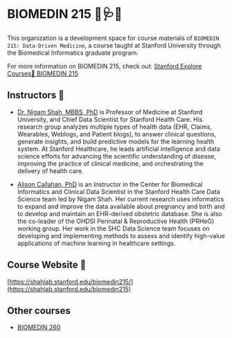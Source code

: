 # BIOMEDIN 215 🥼🩺🏥

This organization is a development space for course materials of `BIOMEDIN 215: Data-Driven Medicine`, a course taught at Stanford University through the Biomedical Informatics graduate program.

For more information on BIOMEDIN 215, check out: [Stanford Explore Courses🌲 BIOMEDIN 215](https://explorecourses.stanford.edu/search?view=catalog&filter-coursestatus-Active=on&q=BIOMEDIN%20215:%20Data%20Driven%20Medicine&academicYear=20142015)

## Instructors 🍎
- [Dr. Nigam Shah, MBBS, PhD](https://profiles.stanford.edu/nigam-shah) is Professor of Medicine at Stanford University, and Chief Data Scientist for Stanford Health Care. His research group analyzes multiple types of health data (EHR, Claims, Wearables, Weblogs, and Patient blogs), to answer clinical questions, generate insights, and build predictive models for the learning health system. At Stanford Healthcare, he leads artificial intelligence and data science efforts for advancing the scientific understanding of disease, improving the practice of clinical medicine, and orchestrating the delivery of health care.

- [Alison Callahan, PhD](https://profiles.stanford.edu/alison-callahan) is an Instructor in the Center for Biomedical Informatics and Clinical Data Scientist in the Stanford Health Care Data Science team led by Nigam Shah. Her current research uses informatics to expand and improve the data available about pregnancy and birth and to develop and maintain an EHR-derived obstetric database. She is also the co-leader of the OHDSI Perinatal & Reproductive Health (PRHeG) working group. Her work in the SHC Data Science team focuses on developing and implementing methods to assess and identify high-value applications of machine learning in healthcare settings.

## Course Website 🔗
[https://shahlab.stanford.edu/biomedin215/](https://shahlab.stanford.edu/biomedin215)


## Other courses
- [BIOMEDIN 260](https://github.com/biomedin-260/.github/blob/main/profile/README.md)
